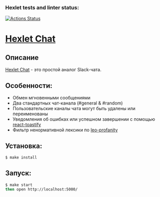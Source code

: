### Hexlet tests and linter status:
[![Actions Status](https://github.com/Wicked93/frontend-project-12/workflows/hexlet-check/badge.svg)](https://github.com/Wicked93/frontend-project-12/actions)

# [Hexlet Chat](frontend-project-12-production-f36a.up.railway.app)

## Описание
[Hexlet Chat](frontend-project-12-production-f36a.up.railway.app) - это простой аналог Slack-чата.

## Особенности:

- Обмен мгновенными сообщениями
- Два стандартных чат-канала (#general & #random)
- Пользовательские каналы чата могут быть удалены или переименованы
- Уведомления об ошибках или успешном завершении с помощью [react-toastify](https://www.npmjs.com/package/react-toastify)
- Фильтр ненормативной лексики по [leo-profanity](https://www.npmjs.com/package/leo-profanity)
    
## Установка:

```sh
$ make install
```
## Запуск:

```sh
$ make start
then open http://localhost:5000/
```
